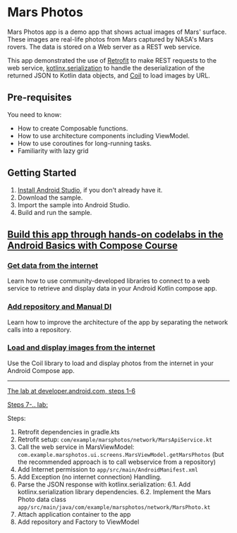 Mars Photos
==================================

Mars Photos app is a demo app that shows actual images of Mars' surface. These images are
real-life photos from Mars captured by NASA's Mars rovers. The data is stored on a Web server
as a REST web service.

This app demonstrated the use of [Retrofit](https://square.github.io/retrofit/) to make REST requests to the web service, [kotlinx.serialization](https://github.com/Kotlin/kotlinx.serialization) to
handle the deserialization of the returned JSON to Kotlin data objects, and [Coil](https://coil-kt.github.io/coil/) to load images by URL.

Pre-requisites
--------------

You need to know:
- How to create Composable functions.
- How to use architecture components including ViewModel.
- How to use coroutines for long-running tasks.
- Familiarity with lazy grid

Getting Started
---------------

1. [Install Android Studio](https://developer.android.com/studio/install.html), if you don't already
   have it.
2. Download the sample.
3. Import the sample into Android Studio.
4. Build and run the sample.

## [Build this app through hands-on codelabs in the Android Basics with Compose Course](https://developer.android.com/courses/android-basics-compose/course)

### [Get data from the internet](https://developer.android.com/codelabs/basic-android-kotlin-compose-getting-data-internet)
Learn how to use community-developed libraries to connect to a web service to retrieve and display data in your Android Kotlin compose app. 

### [Add repository and Manual DI](https://developer.android.com/codelabs/basic-android-kotlin-compose-add-repository)
Learn how to improve the architecture of the app by separating the network calls into a repository.

### [Load and display images from the internet](https://developer.android.com/codelabs/basic-android-kotlin-compose-load-images)
Use the Coil library to load and display photos from the internet in your Android Compose app. 

---------------
[The lab at developer.android.com, steps 1-6](https://developer.android.com/codelabs/basic-android-kotlin-compose-getting-data-internet?continue=https%3A%2F%2Fdeveloper.android.com%2Fcourses%2Fpathways%2Fandroid-basics-compose-unit-5-pathway-1%23codelab-https%3A%2F%2Fdeveloper.android.com%2Fcodelabs%2Fbasic-android-kotlin-compose-getting-data-internet#5)


[Steps 7-.. lab: ](https://developer.android.com/codelabs/basic-android-kotlin-compose-add-repository?continue=https%3A%2F%2Fdeveloper.android.com%2Fcourses%2Fpathways%2Fandroid-basics-compose-unit-5-pathway-2%23codelab-https%3A%2F%2Fdeveloper.android.com%2Fcodelabs%2Fbasic-android-kotlin-compose-add-repository#0)

Steps:

1. Retrofit dependencies in gradle.kts
2. Retrofit setup: `com/example/marsphotos/network/MarsApiService.kt`
3. Call the web service in MarsViewModel: `com.example.marsphotos.ui.screens.MarsViewModel.getMarsPhotos` (but the recommended approach is to call webservice from a repository)
4. Add Internet permission to `app/src/main/AndroidManifest.xml `
5. Add Exception (no internet connection) Handling.
6. Parse the JSON response with kotlinx.serialization:
6.1. Add kotlinx.serialization library dependencies.
6.2. Implement the Mars Photo data class `app/src/main/java/com/example/marsphotos/network/MarsPhoto.kt`
7. Attach application container to the app
8. Add repository and Factory to ViewModel
